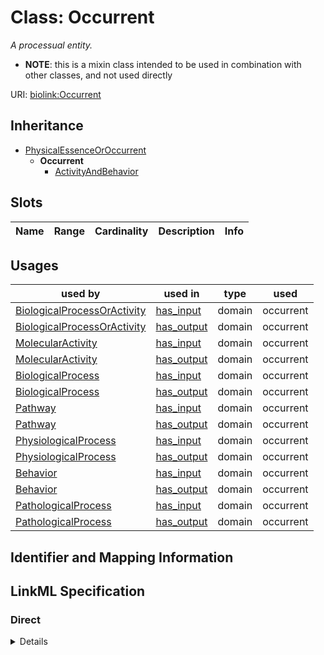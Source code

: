 # Class: Occurrent
_A processual entity._




* __NOTE__: this is a mixin class intended to be used in combination with other classes, and not used directly


URI: [biolink:Occurrent](https://w3id.org/biolink/vocab/Occurrent)




## Inheritance

* [PhysicalEssenceOrOccurrent](PhysicalEssenceOrOccurrent.md)
    * **Occurrent**
        * [ActivityAndBehavior](ActivityAndBehavior.md)




## Slots

| Name | Range | Cardinality | Description  | Info |
| ---  | --- | --- | --- | --- |


## Usages


| used by | used in | type | used |
| ---  | --- | --- | --- |
| [BiologicalProcessOrActivity](BiologicalProcessOrActivity.md) | [has_input](has_input.md) | domain | occurrent |
| [BiologicalProcessOrActivity](BiologicalProcessOrActivity.md) | [has_output](has_output.md) | domain | occurrent |
| [MolecularActivity](MolecularActivity.md) | [has_input](has_input.md) | domain | occurrent |
| [MolecularActivity](MolecularActivity.md) | [has_output](has_output.md) | domain | occurrent |
| [BiologicalProcess](BiologicalProcess.md) | [has_input](has_input.md) | domain | occurrent |
| [BiologicalProcess](BiologicalProcess.md) | [has_output](has_output.md) | domain | occurrent |
| [Pathway](Pathway.md) | [has_input](has_input.md) | domain | occurrent |
| [Pathway](Pathway.md) | [has_output](has_output.md) | domain | occurrent |
| [PhysiologicalProcess](PhysiologicalProcess.md) | [has_input](has_input.md) | domain | occurrent |
| [PhysiologicalProcess](PhysiologicalProcess.md) | [has_output](has_output.md) | domain | occurrent |
| [Behavior](Behavior.md) | [has_input](has_input.md) | domain | occurrent |
| [Behavior](Behavior.md) | [has_output](has_output.md) | domain | occurrent |
| [PathologicalProcess](PathologicalProcess.md) | [has_input](has_input.md) | domain | occurrent |
| [PathologicalProcess](PathologicalProcess.md) | [has_output](has_output.md) | domain | occurrent |



## Identifier and Mapping Information









## LinkML Specification

<!-- TODO: investigate https://stackoverflow.com/questions/37606292/how-to-create-tabbed-code-blocks-in-mkdocs-or-sphinx -->

### Direct

<details>
```yaml
name: occurrent
exact_mappings:
- BFO:0000003
description: A processual entity.
from_schema: https://w3id.org/biolink/biolink-model
is_a: physical essence or occurrent
mixin: true

```
</details>

### Induced

<details>
```yaml
name: occurrent
exact_mappings:
- BFO:0000003
description: A processual entity.
from_schema: https://w3id.org/biolink/biolink-model
is_a: physical essence or occurrent
mixin: true

```
</details>